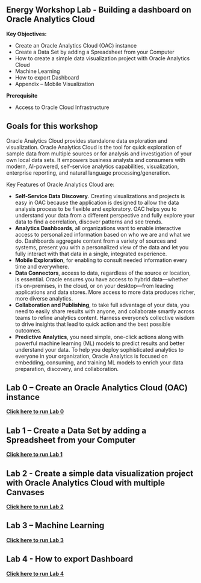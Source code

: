 ## Energy Workshop Lab - Building a dashboard on Oracle Analytics Cloud

**Key Objectives:**
- Create an Oracle Analytics Cloud (OAC) instance
- Create a Data Set by adding a Spreadsheet from your Computer
- How to create a simple data visualization project with Oracle Analytics Cloud
- Machine Learning
- How to export Dashboard 
- Appendix – Mobile Visualization

**Prerequisite**
- Access to Oracle Cloud Infrastructure

## Goals for this workshop
Oracle Analytics Cloud provides standalone data exploration and visualization. Oracle Analytics Cloud is the tool for quick exploration of sample data from multiple sources or for analysis and investigation of your own local data sets. It empowers business analysts and consumers with modern, AI-powered, self-service analytics capabilities, visualization, enterprise reporting, and natural language processing/generation.

Key Features of Oracle Analytics Cloud are:
- **Self-Service Data Discovery**. Creating visualizations and projects is easy in OAC because the application is designed to allow the data analysis process to be flexible and exploratory. OAC helps you to understand your data from a different perspective and fully explore your data to find a correlation, discover patterns and see trends. 
- **Analytics Dashboards**, all organizations want to enable interactive access to personalized information based on who we are and what we do. Dashboards aggregate content from a variety of sources and systems, present you with a personalized view of the data and let you fully interact with that data in a single, integrated experience.
- **Mobile Exploration**, for enabling to consult needed information every time and everywhere.
- **Data Connectors**, access to data, regardless of the source or location, is essential. Oracle ensures you have access to hybrid data—whether it’s on-premises, in the cloud, or on your desktop—from leading applications and data stores. More access to more data produces richer, more diverse analytics.
- **Collaboration and Publishing**, to take full advantage of your data, you need to easily share results with anyone, and collaborate smartly across teams to refine analytics content. Harness everyone’s collective wisdom to drive insights that lead to quick action and the best possible outcomes. 
- **Predictive Analytics**, you need simple, one-click actions along with powerful machine learning (ML) models to predict results and better understand your data. To help you deploy sophisticated analytics to everyone in your organization, Oracle Analytics is focused on embedding, consuming, and training ML models to enrich your data preparation, discovery, and collaboration.

## Lab 0 – Create an Oracle Analytics Cloud (OAC) instance

**[Click here to run Lab 0](./Lab0.md)**

## Lab 1 – Create a Data Set by adding a Spreadsheet from your Computer

**[Click here to run Lab 1](./Lab1.md)**

## Lab 2 - Create a simple data visualization project with Oracle Analytics Cloud with multiple Canvases

**[Click here to run Lab 2](./Lab2.md)**

## Lab 3 – Machine Learning

**[Click here to run Lab 3](./Lab3.md)**

## Lab 4 - How to export Dashboard 

**[Click here to run Lab 4](./Lab4.md)**